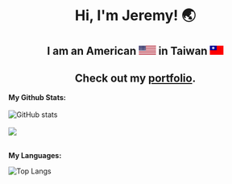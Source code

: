 # <h1 align="center">Hi, I'm Jeremy! 🌏</h1>
## <h2 align="center">I am an American <img style='height:18px' alt='usa flag' src='https://raw.githubusercontent.com/hampusborgos/country-flags/ba2cf4101bf029d2ada26da2f95121de74581a4d/svg/us.svg'/> in Taiwan <img style='height:18px' alt='roc flag' src='https://raw.githubusercontent.com/hampusborgos/country-flags/ba2cf4101bf029d2ada26da2f95121de74581a4d/svg/tw.svg'/>
  
## <h2 align='center'>Check out my <a href='https://www.jjthr.com' target='_blank'>portfolio</a>.

[comment]: <> (<strong>🤝 Connect With Me:</strong><br><br>)

<strong>My Github Stats:</strong><br><br>
![GitHub stats](https://github-readme-stats.vercel.app/api?username=SUBstylee&theme=merko)<br>

<img align="center" src="https://github-readme-streak-stats.herokuapp.com/?user=SUBstylee&theme=merko"/><br><br>

<strong>My Languages:</strong><br>

![Top Langs](https://github-readme-stats.vercel.app/api/top-langs/?username=SUBstylee&langs_count_private=true&theme=merko&card_width=445)<br><br>
